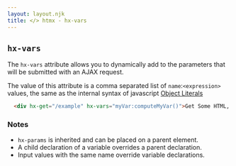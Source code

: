 ```yaml
---
layout: layout.njk
title: </> htmx - hx-vars
---
```


## `hx-vars`

The `hx-vars` attribute allows you to dynamically add to the parameters that will be submitted with an AJAX request.  

The value of this attribute is a comma separated list of `name`:`<expression>` values, the same as the internal
syntax of javascript [Object Literals](https://developer.mozilla.org/en-US/docs/Web/JavaScript/Guide/Grammar_and_types#Object_literals)

```html
  <div hx-get="/example" hx-vars="myVar:computeMyVar()">Get Some HTML, Including A Dynamic Value in the Request</div>
```

### Notes

* `hx-params` is inherited and can be placed on a parent element.
* A child declaration of a variable overrides a parent declaration.
* Input values with the same name override variable declarations.
